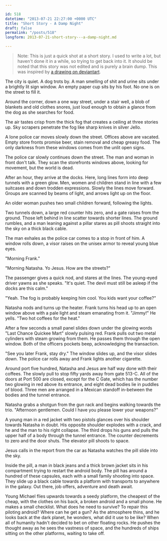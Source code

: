 ```yaml
---

id: 518
datetime: "2013-07-21 22:27:00 +0000 UTC"
title: "Short Story - A Damp Night"
draft: false
permalink: "/posts/518"
longform: 2013-07-21-short-story---a-damp-night.md

---
```


> Note: This is just a quick shot at a short story. I used to write a lot, but haven't done it in a while, so trying to get back into it. It should be noted that this story was not edited and is purely a brain dump. This was inspired by [a drawing on deviantart](http://gg-arts.deviantart.com/art/Section-C-383304926).

The city is quiet. A dog trots by. A man smelling of shit and urine sits under a brightly lit sign window. An empty paper cup sits by his foot. No one is on the street to fill it.

Around the corner, down a one way street, under a stair well, a blob of blankets and old clothes snores, just loud enough to obtain a glance from the dog as she searches for food.

The air tastes crisp from the thick fog that creates a ceiling at three stories up. Sky scrapers penetrate the fog like sharp knives in silver Jello.

A lone police car moves slowly down the street. Offices above are vacated. Empty store fronts promise beer, stain removal and cheap greasy food. The only darkness from these windows comes from the unlit open signs.

The police car slowly continues down the street. The man and woman in front don't talk. They scan the storefronts windows above, looking for movement, but the world is dead.

After an hour, they arrive at the docks. Here, long lines form into deep tunnels with a green glow. Men, women and children stand in line with a few suitcases and down trodden expressions. Slowly the lines move forward. Groups are scanned by beams of light, and arrows light up on the floor.

An older woman pushes two small children forward, following the lights.

Two tunnels down, a large red counter hits zero, and a gate raises from the ground. Those left behind in line scatter towards shorter lines. The ground rumbles, and a man leaning against a pillar stares as pill shoots straight into the sky on a thick black cable.

The man exhales as the police car comes to a stop in front of him. A window rolls down, a visor raises on the unisex armor to reveal young blue eyes.

"Morning Frank."

"Morning Natasha. Yo Jesus. How are the streets?"

The passenger gives a quick nod, and stares at the lines. The young-eyed driver yawns as she speaks. "It's quiet. The devil must still be asleep if the docks are this calm."

"Yeah. The fog is probably keeping him cool. You kids want your coffee?"

Natasha nods and turns up the heater. Frank turns his head up to an open window above with a pale light and steam emanating from it. "Jimmy!" He yells. "Two hot coffees for the heat."

After a few seconds a small panel slides down under the glowing words "Last Chance Quickee Mart" slowly pulsing red. Frank pulls out two metal cylinders with steam growing from them. He passes them through the open window. Both of the officers pockets beep, acknowledging the transaction.

"See you later Frank, stay dry." The window slides up, and the visor slides down. The police car rolls away and Frank lights another cigarette.

Around port five hundred, Natasha and Jesus are half way done with their coffees. The slowly pull to stop fifty yards away from gate 513-C. All of the doors at Port 500 are closed, except for the C Gate, which has the number two glowing in red above its entrance, and eight dead bodies lie in puddles of blood. Three men are arranged in a Mexican standoff in-between the bodies and the tunnel entrance.

Natasha grabs a shotgun from the gun rack and begins walking towards the trio. "Afternoon gentlemen. Could I have you please lower your weapons?"

A young man in a red jacket with two pistols glances over his shoulder towards Natasha in doubt. His opposite shoulder explodes with a crack, and he and the man to his right collapse. The third drops his guns and pulls the upper half of a body through the tunnel entrance. The counter decrements to zero and the door shuts. The elevator pill shoots to space.

Jesus calls in the report from the car as Natasha watches the pill slide into the sky.

Inside the pill, a man in black jeans and a thick brown jacket sits in his compartment trying to restart the android body. The pill has around a hundred of these capsules, each with a small family shooting into space. They slide up a black cable towards a platform with transports to anywhere in the galaxy. Out there, job offers, adventure and death await.

Young Michael flies upwards towards a seedy platform, the cheapest of the cheap, with the clothes on his back, a broken android and a small phone. He makes a small checklist. What does he need to survive? To repair this piloting android? Where can he get a gun? As the atmosphere thins, and he looks back at the dark planet, he wonders, what did it use to be like? When all of humanity hadn't decided to bet on other floating rocks. He pushes the thought away as he sees the vastness of space, and the hundreds of ships sitting on the other platforms, waiting to take off.

